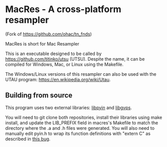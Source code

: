 # MacRes - A cross-platform resampler

(Fork of https://github.com/ohac/tn_fnds)

MacRes is short for Mac Resampler

This is an executable designed to be called by https://github.com/titinko/utsu (UTSU).
Despite the name, it can be compiled for Windows, Mac, or Linux using the Makefile.

The Windows/Linux versions of this resampler can also be used with the UTAU program:
https://en.wikipedia.org/wiki/Utau.

## Building from source

This program uses two external libraries: [libpyin](https://github.com/Sleepwalking/libpyin) and [libgvps](https://github.com/Sleepwalking/libgvps).

You will need to git clone both repositories, install their libraries using make install, and update the LIB_PREFIX field in macres's Makefile to match the directory where the .a and .h files were generated. You will also need to manually edit pyin.h to wrap its function definitions with "extern C" as described in [this bug](https://github.com/Sleepwalking/libpyin/issues/10).
